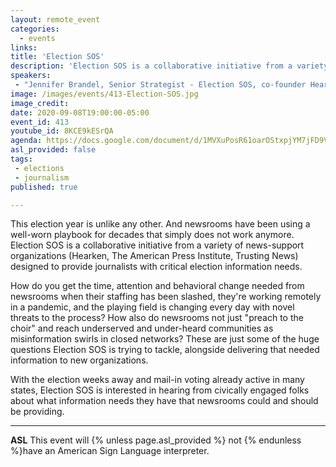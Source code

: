 ```yaml
---
layout: remote_event
categories:
  - events
links: 
title: 'Election SOS'
description: 'Election SOS is a collaborative initiative from a variety of news-support organizations designed to provide journalists with critical election information needs. With the election weeks away and mail-in voting already active in many states, Election SOS is interested in hearing from civically engaged folks about what information needs they have that newsrooms could and should be providing. '
speakers:
 - "Jennifer Brandel, Senior Strategist - Election SOS, co-founder Hearken & Civic Exchange Chicago"
image: /images/events/413-Election-SOS.jpg
image_credit:
date: 2020-09-08T19:00:00-05:00
event_id: 413
youtube_id: 8KCE9kESrQA
agenda: https://docs.google.com/document/d/1MVXuPosR61oarOStxpjYM7jFD9VnZI8B5s4oQTEtBJ4/edit?usp=sharing
asl_provided: false
tags: 
 - elections
 - journalism
published: true

---
```


This election year is unlike any other. And newsrooms have been using a well-worn playbook for decades that simply does not work anymore. Election SOS is a collaborative initiative from a variety of news-support organizations (Hearken, The American Press Institute, Trusting News) designed to provide journalists with critical election information needs. 

How do you get the time, attention and behavioral change needed from newsrooms when their staffing has been slashed, they're working remotely in a pandemic, and the playing field is changing every day with novel threats to the process? How also do newsrooms not just "preach to the choir" and reach underserved and under-heard communities as misinformation swirls in closed networks? These are just some of the huge questions Election SOS is trying to tackle, alongside delivering that needed information to new organizations.

With the election weeks away and mail-in voting already active in many states, Election SOS is interested in hearing from civically engaged folks about what information needs they have that newsrooms could and should be providing. 

---

**ASL** This event will {% unless page.asl_provided %} not {% endunless %}have an American Sign Language interpreter.
